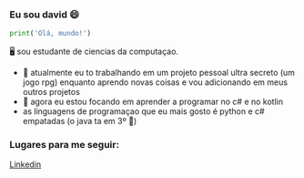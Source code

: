### Eu sou david 😄

```python
print('Olá, mundo!')
```
🖥️ sou estudante de ciencias da computaçao.


- 🔭 atualmente eu to trabalhando em um projeto pessoal ultra secreto (um jogo rpg) enquanto aprendo novas coisas e vou adicionando em meus outros projetos
- 🌱 agora eu estou focando em aprender a programar no c# e no kotlin
- as linguagens de programaçao que eu mais gosto é python e c# empatadas (o java ta em 3º 🥉)

### Lugares para me seguir:
[Linkedin](https://www.linkedin.com/in/david-pequeno-marinho-1326b5149/)
